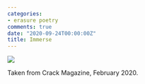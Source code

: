 ```yaml
---
categories:
- erasure poetry
comments: true
date: "2020-09-24T00:00:00Z"
title: Immerse
---
```

<img src="/assets/images/articles/immerse.jpeg" class="responsive"><br>

Taken from Crack Magazine, February 2020.
